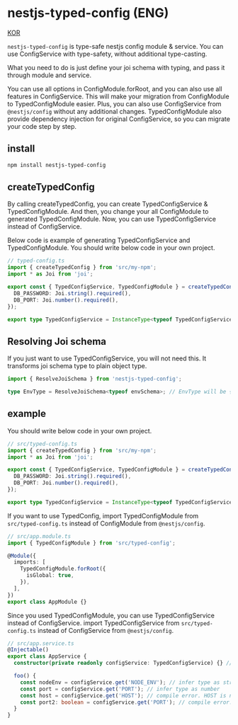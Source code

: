 # nestjs-typed-config (ENG)

[KOR](./README.ko.md)

`nestjs-typed-config` is type-safe nestjs config module & service.
You can use ConfigService with type-safety, without additional type-casting.

What you need to do is just define your joi schema with typing, and pass it through module and service.

You can use all options in ConfigModule.forRoot, and you can also use all features in ConfigService.
This will make your migration from ConfigModule to TypedConfigModule easier.
Plus, you can also use ConfigService from `@nestjs/config` without any additional changes.
TypedConfigModule also provide dependency injection for original ConfigService, so you can migrate your code step by step.

## install
```bash
npm install nestjs-typed-config
```

## createTypedConfig
By calling createTypedConfig, you can create TypedConfigService & TypedConfigModule.
And then, you change your all ConfigModule to generated TypedConfigModule.
Now, you can use TypedConfigService instead of ConfigService.

Below code is example of generating TypedConfigService and TypedConfigModule.
You should write below code in your own project.
```typescript
// typed-config.ts
import { createTypedConfig } from 'src/my-npm';
import * as Joi from 'joi';

export const { TypedConfigService, TypedConfigModule } = createTypedConfig({
  DB_PASSWORD: Joi.string().required(),
  DB_PORT: Joi.number().required(),
});

export type TypedConfigService = InstanceType<typeof TypedConfigService>; // Must declare use this 
```

## Resolving Joi schema
If you just want to use TypedConfigService, you will not need this.
It transforms joi schema type to plain object type.
```typescript
import { ResolveJoiSchema } from 'nestjs-typed-config';

type EnvType = ResolveJoiSchema<typeof envSchema>; // EnvType will be { NODE_ENV: string; PORT: number; }
````

## example

You should write below code in your own project.
```typescript
// src/typed-config.ts
import { createTypedConfig } from 'src/my-npm';
import * as Joi from 'joi';

export const { TypedConfigService, TypedConfigModule } = createTypedConfig({
  DB_PASSWORD: Joi.string().required(),
  DB_PORT: Joi.number().required(),
});

export type TypedConfigService = InstanceType<typeof TypedConfigService>;
```

If you want to use TypedConfig, import TypedConfigModule from `src/typed-config.ts` instead of ConfigModule from `@nestjs/config`.
```typescript
// src/app.module.ts
import { TypedConfigModule } from 'src/typed-config';

@Module({
  imports: [
    TypedConfigModule.forRoot({
      isGlobal: true,
    }),
  ],
})
export class AppModule {}
```

Since you used TypedConfigModule, you can use TypedConfigService instead of ConfigService.
import TypedConfigService from `src/typed-config.ts` instead of ConfigService from `@nestjs/config`.
```typescript
// src/app.service.ts
@Injectable()
export class AppService {
  constructor(private readonly configService: TypedConfigService) {} // use TypedConfigService instead of ConfigService

  foo() {
    const nodeEnv = configService.get('NODE_ENV'); // infer type as string
    const port = configService.get('PORT'); // infer type as number
    const host = configService.get('HOST'); // compile error. HOST is not in schema
    const port2: boolean = configService.get('PORT'); // compile error. number is not assignable to boolean
  }
}
```